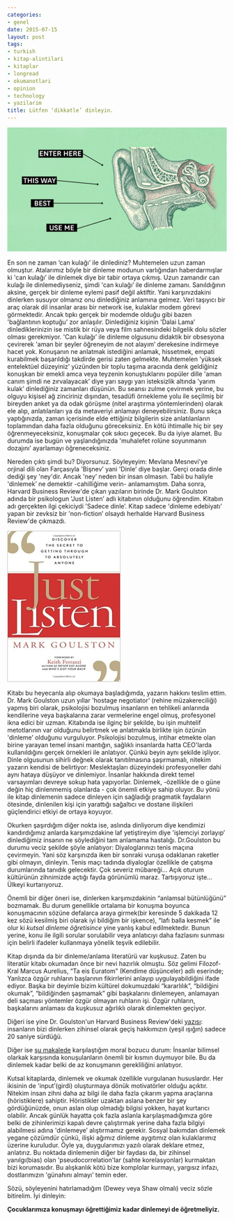 ```yaml
---
categories:
- genel
date: 2015-07-15
layout: post
tags:
- turkish
- kitap-alintilari
- kitaplar
- longread
- okumanotlari
- opinion
- technology
- yazilarim
title: Lütfen ‘dikkatle’ dinleyin.
---
```


![Dinleyin](/images/FEB15_06_152405120.jpg)

En son ne zaman ‘can kulağı’ ile dinlediniz? Muhtemelen uzun zaman olmuştur. Atalarımız böyle bir dinleme modunun varlığından haberdarmışlar ki 'can kulağı’ ile dinlemek diye bir tabir ortaya çıkmış. Uzun zamandır can kulağı ile dinlemediyseniz, şimdi 'can kulağı’ ile dinleme zamanı. Sanıldığının aksine, gerçek bir dinleme eylemi pasif değil aktiftir. Yani karşınızdakini dinlerken susuyor olmanız onu dinlediğiniz anlamına gelmez. Veri taşıyıcı bir araç olarak dil insanlar arası bir network ise, kulaklar modem görevi görmektedir. Ancak tıpkı gerçek bir modemde olduğu gibi bazen 'bağlantının koptuğu’ zor anlaşılır. Dinlediğiniz kişinin 'Dalai Lama’ dinlediklerinizin ise mistik bir rüya veya film sahnesindeki bilgelik dolu sözler olması gerekmiyor. 'Can kulağı’ ile dinleme olgusunu didaktik bir obsesyona çevirerek 'aman bir şeyler öğreneyim de not alayım’ derekesine indirmeye hacet yok. Konuşanın ne anlatmak istediğini anlamak, hissetmek, empati kurabilmek başarıldığı takdirde gerisi zaten gelmekte. Muhtemelen 'yüksek entelektüel düzeyiniz’ yüzünden bir toplu taşıma aracında denk geldiğiniz konuşkan bir emekli amca veya teyzenin konuştuklarını popüler dille 'aman canım şimdi ne zırvalayacak’ diye yarı saygı yarı isteksizlik altında 'yarım kulak’ dinlediğiniz zamanları düşünün. Bu seansı zulme çevirmek yerine, bu olguyu kişisel ağ zinciriniz dışından, tesadüfi örnekleme yolu ile seçilmiş bir bireyden anket ya da odak görüşme (nitel araştırma yöntemlerinden) olarak ele alıp, anlatılanları ya da metaveriyi anlamayı deneyebilirsiniz. Bunu sıkça yaptığınızda, zaman içerisinde elde ettiğiniz bilgilerin size anlatılanların toplamından daha fazla olduğunu göreceksiniz. En kötü ihtimalle hiç bir şey öğrenmeyeceksiniz, konuşmalar çok sıkıcı geçecek. Bu da iyiye alamet. Bu durumda ise bugün ve yaşlandığınızda 'muhalefet rolüne soyunmanın dozajını’ ayarlamayı öğreneceksiniz.

Nereden çıktı şimdi bu? Diyorsunuz. Söyleyeyim: Mevlana Mesnevi'ye orjinal dili olan Farçasıyla 'Bişnev’ yani 'Dinle’ diye başlar. Gerçi orada dinle dediği şey 'ney'dir. Ancak 'ney’ neden bir insan olmasın. Tabii bu haliyle 'dinlemek’ ne demektir -cahilliğime verin- anlamamıştım. Daha sonra, Harvard Business Review'de çıkan yazıların birinde Dr. Mark Goulston adında bir psikologun 'Just Listen’ adlı kitabının olduğunu öğrendim. Kitabın adı gerçekten ilgi çekiciydi 'Sadece dinle’. Kitap sadece 'dinleme edebiyatı’ yapan bir zevksiz bir 'non-fiction’ olsaydı herhalde Harvard Business Review'de çıkmazdı.

![Kitap kapak resmi: Just Listen](/images/41Rs0-2aPPL._SY344_BO1,204,203,200_.jpg)

Kitabı bu heyecanla alıp okumaya başladığımda, yazarın hakkını teslim ettim. Dr. Mark Goulston uzun yıllar 'hostage negotiator’ (rehine müzakereciliği) yapmış biri olarak, psikolojisi bozulmuş insanların en tehlikeli anlarında kendilerine veya başkalarına zarar vermelerine engel olmuş, profesyonel ikna edici bir uzman. Kitabında ise ilginç bir şekilde, bu işin muhtelif metotlarının var olduğunu belirtmek ve anlatmakla birlikte işin özünün 'dinleme’ olduğunu vurguluyor. Psikolojisi bozulmuş, intihar etmekte olan birine yarayan temel insani mantığın, sağlıklı insanlarda hatta CEO'larda kullanıldığını gerçek örnekleri ile anlatıyor. Çünkü beyin aynı şekilde işliyor. Dinle olgusunun sihirli değnek olarak tanıtılmasına şaşırmamalı, nitekim yazarın kendisi de belirtiyor: Meslektaşları düzeyindeki profesyoneller dahi aynı hataya düşüyor ve dinlemiyor. İnsanlar hakkında direkt temel varsayımları devreye sokup hata yapıyorlar. Dinlemek, -özellikle de o güne değin hiç dinlenmemiş olanlarda - çok önemli etkiye sahip oluyor. Bu yönü ile kitap dinlemenin sadece dinleyen için sağladığı pragmatik faydaların ötesinde, dinlenilen kişi için yarattığı sağaltıcı ve dostane ilişkileri güçlendirici etkiyi de ortaya koyuyor.

Okurken şaşırdığım diğer nokta ise, aslında dinliyorum diye kendimizi kandırdığımız anlarda karşımızdakine laf yetiştireyim diye 'işlemciyi zorlayıp’ dinlediğimiz insanın ne söylediğini tam anlamama hastalığı. Dr.Goulston bu durumu veciz şekilde şöyle anlatıyor: Diyaloglarınızı tenis maçına çevirmeyin. Yani söz karşınızda iken bir sonraki vuruşa odaklanan raketler gibi olmayın, dinleyin. Tenis maçı tadında diyaloglar özellikle de çatışma durumlarında tanıdık gelecektir. Çok severiz mübareği… Açık oturum kültürünün zihnimizde açtığı fayda görünümlü maraz. Tartışıyoruz işte… Ülkeyi kurtarıyoruz.

Önemli bir diğer öneri ise, dinlerken karşımızdakinin “anlamsal bütünlüğünü” bozmamak. Bu durum genellikle ortalama bir konuşma boyunca konuşmacının sözüne defalarca araya girmek(bir keresinde 5 dakikada 12 kez sözü kesilmiş biri olarak iyi bildiğim bir işkence), “lafı balla kesmek” ile olur ki _kutsal dinleme öğretisince_ yine yanlış kabul edilmektedir. Bunun yerine, konu ile ilgili sorular sorulabilir veya anlatıcıyı daha fazlasını sunması için belirli ifadeler kullanmaya yönelik teşvik edilebilir.

Kitap dışında da bir dinleme/anlama literatürü var kuşkusuz. Zaten bu literatür kitabı okumadan önce bir nevi hazırlık olmuştu. Söz gelimi Filozof-Kral Marcus Aurelius, “Ta eis Euratom” (Kendime düşünceler) adlı eserinde; Yanlızca özgür ruhların başlarının fikirrlerini anlayıp uygulayabildiğini ifade ediyor. Başka bir deyimle bizim kültürel dokumuzdaki “kararlılık”, “bildiğini okumak”, “bildiğinden şaşmamak” gibi başkalarını dinlemeyen, anlamayan deli saçması yöntemler özgür olmayan ruhların işi. Özgür ruhların, başkalarını anlaması da kuşkusuz ağırlıklı olarak dinlemekten geçiyor.

Diğeri ise yine Dr. Goulston'un Harvard Business Review'deki [yazısı](https://hbr.org/2015/06/how-to-know-if-you-talk-too-much): insanların bizi dinlerken zihinsel olarak geçiş hakkımızın (yeşil ışığın) sadece 20 saniye sürdüğü.

Diğer ise [şu makalede](https://hbr.org/2015/02/everything-you-need-to-know-about-becoming-a-better-listener) karşılaştığım moral bozucu durum: İnsanlar bilimsel olarkak karşısında konuşulanların önemli bir kısmın duymuyor bile. Bu da dinlemek kadar belki de az konuşmanın gerekliliğini anlatıyor.

Kutsal kitaplarda, dinlemek ve okumak özellikle vurgulanan hususlardır. Her ikisinin de 'input’(girdi) oluşturmaya dönük motivatörler olduğu açıktır. Nitekim insan zihni daha az bilgi ile daha fazla çıkarım yapma araçlarına (höristiklere) sahiptir. Höristikler uzaktan aslana benzer bir şey gördüğünüzde, onun aslan olup olmadığı bilgisi yokken, hayat kurtarıcı olabilir. Ancak günlük hayatta çok fazla aslanla karşılaşmadığımıza göre belki de zihinlerimizi kapalı devre çalıştırmak yerine daha fazla bilgiyi alabilmesi adına 'dinlemeye’ alıştırmamız gerekir. Sosyal bakımdan dinlemek yegane çözümdür çünkü, ilişki ağımız dinleme aygıtımız olan kulaklarımız üzerine kuruludur. Öyle ya, duygularımızı yazılı olarak deklare etmez, anlatırız. Bu noktada dinlemenin diğer bir faydası da, bir zihinsel yanılgı(bias) olan 'pseudocorrelation'lar (sahte korelasyonlar) kurmaktan bizi korumasıdır. Bu alışkanlık kötü bize komplolar kurmayı, yargısız infazı, dostlarımızın 'günahını almayı’ temin eder.

Sözü, söyleyenini hatırlamadığım (Dewey veya Shaw olmalı) veciz sözle bitirelim. İyi dinleyin:

**Çocuklarımıza konuşmayı öğrettiğimiz kadar dinlemeyi de öğretmeliyiz.**
